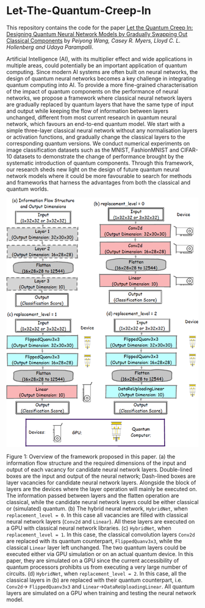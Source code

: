 # Let-The-Quantum-Creep-In

This repository contains the code for the paper [Let the Quantum Creep In: Designing Quantum Neural Network Models by Gradually Swapping Out Classical Components]() by _Peiyong Wang, Casey R. Myers, Lloyd C. L. Hollenberg and Udaya Parampalli_.

Artificial Intelligence (AI), with its multiplier effect and wide applications in multiple areas, could potentially be an important application of quantum computing. Since modern AI systems are often built on neural networks, the design of quantum neural networks becomes a key challenge in integrating quantum computing into AI. To provide a more fine-grained characterisation of the impact of quantum components on the performance of neural networks, we propose a framework where classical neural network layers are gradually replaced by quantum layers that have the same type of input and output while keeping the flow of information between layers unchanged, different from most current research in quantum neural network, which favours an end-to-end quantum model. We start with a simple three-layer classical neural network without any normalisation layers or activation functions, and gradually change the classical layers to the corresponding quantum versions. We conduct numerical experiments on image classification datasets such as the MNIST, FashionMNIST and CIFAR-10 datasets to demonstrate the change of performance brought by the systematic introduction of quantum components. Through this framework, our research sheds new light on the design of future quantum neural network models where it could be more favourable to search for methods and frameworks that harness the advantages from both the classical and quantum worlds.

![](Fig1.png)

Figure 1: Overview of the framework proposed in this paper. (a) the information flow structure and the required dimensions of the input and output of each vacancy for candidate neural network layers. Double-lined boxes are the input and output of the neural network; Dash-lined boxes are layer vacancies for candidate neural network layers. Alongside the block of layers are the devices where the layer operation will mainly be executed on. The information passed between layers and the flatten operation are classical, while the candidate neural network layers could be either classical or (simulated) quantum. (b) The hybrid neural network, `HybridNet`, when `replacement_level = 0`. In this case all vacancies are filled with classical neural network layers (`Conv2d` and `Linear`). All these layers are executed on a GPU with classical neural network libraries. (c) `HybridNet`, when `replacement_level = 1`. In this case, the classical convolution layers `Conv2d` are replaced with its quantum counterpart, `FlippedQuanv3x3`, while the classical `Linear` layer left unchanged. The two quantum layers could be executed either via GPU simulation or on an actual quantum device. In this paper, they are simulated on a GPU since the current accessibility of quantum processors prohibits us from executing a very large number of circuits. (d) `HybridNet`, when `replacement_level = 2`. In this case, all the classical layers in (b) are replaced with their quantum counterpart, i.e.  `Conv2d`$\rightarrow$ `FlippedQuanv3x3` and `Linear`$\rightarrow$`DataReUploadingLinear`. All quantum layers are simulated on a GPU when training and testing the neural network model.